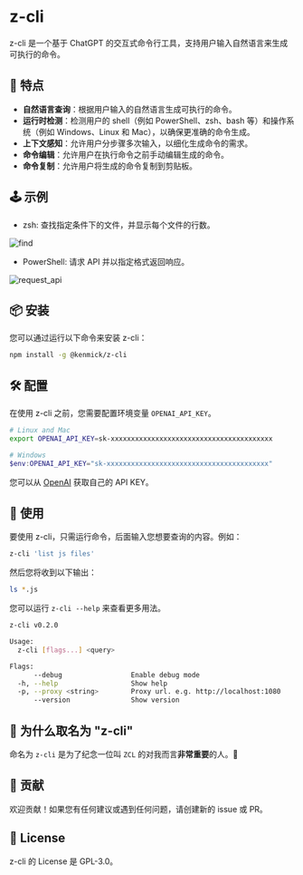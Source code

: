 # z-cli

z-cli 是一个基于 ChatGPT 的交互式命令行工具，支持用户输入自然语言来生成可执行的命令。

## 🚀 特点

- **自然语言查询**：根据用户输入的自然语言生成可执行的命令。
- **运行时检测**：检测用户的 shell（例如 PowerShell、zsh、bash 等）和操作系统（例如 Windows、Linux 和 Mac），以确保更准确的命令生成。
- **上下文感知**：允许用户分步骤多次输入，以细化生成命令的需求。
- **命令编辑**：允许用户在执行命令之前手动编辑生成的命令。
- **命令复制**：允许用户将生成的命令复制到剪贴板。

## 🕹️ 示例

- zsh: 查找指定条件下的文件，并显示每个文件的行数。

![find](https://user-images.githubusercontent.com/10039224/230420856-51ab0ddc-63ac-40a3-8470-96cb1f9f4af7.gif)

- PowerShell: 请求 API 并以指定格式返回响应。

![request_api](https://user-images.githubusercontent.com/10039224/230420901-eb9d188c-8ae0-4618-b98b-dd6c926a08fc.gif)

## 📦 安装

您可以通过运行以下命令来安装 z-cli：

```bash
npm install -g @kenmick/z-cli
```

## 🛠️ 配置

在使用 z-cli 之前，您需要配置环境变量 `OPENAI_API_KEY`。

```bash
# Linux and Mac
export OPENAI_API_KEY=sk-xxxxxxxxxxxxxxxxxxxxxxxxxxxxxxxxxxxxxxxx
```

```powershell
# Windows
$env:OPENAI_API_KEY="sk-xxxxxxxxxxxxxxxxxxxxxxxxxxxxxxxxxxxxxxxx"
```

您可以从 [OpenAI](https://platform.openai.com/account/api-keys/) 获取自己的 API KEY。

## 📖 使用

要使用 z-cli，只需运行命令，后面输入您想要查询的内容。例如：

```bash
z-cli 'list js files'
```

然后您将收到以下输出：

```bash
ls *.js
```

您可以运行 `z-cli --help` 来查看更多用法。

```bash
z-cli v0.2.0

Usage:
  z-cli [flags...] <query>

Flags:
      --debug                 Enable debug mode
  -h, --help                  Show help
  -p, --proxy <string>        Proxy url. e.g. http://localhost:1080
      --version               Show version
```

## 📌 为什么取名为 "z-cli"

命名为 `z-cli` 是为了纪念一位叫 `ZCL` 的对我而言**非常重要**的人。🌷

## 🤝 贡献

欢迎贡献！如果您有任何建议或遇到任何问题，请创建新的 issue 或 PR。

## 📜 License

z-cli 的 License 是 GPL-3.0。
